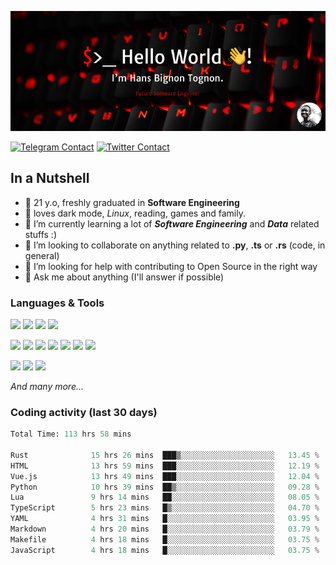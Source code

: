 ![Cover](assets/gh-readme-cover.png)

[![Telegram Contact](https://img.shields.io/badge/Telegram-%230088CC.svg?style=for-the-badge&logo=telegram&logoColor=white)](https://t.me/hanstobi) [![Twitter Contact](https://img.shields.io/badge/Twitter-%2308A0E9.svg?style=for-the-badge&logo=twitter&logoColor=white)](https://twitter.com/_tobihans)

## In a Nutshell
- 👤 21 y.o, freshly graduated in **Software Engineering**
- 🖤 loves dark mode, *Linux*, reading, games and family.
- 🌱 I’m currently learning a lot of ***Software Engineering*** and ***Data*** related stuffs :)
- 👯 I’m looking to collaborate on anything related to **.py**, **.ts** or **.rs** (code, in general)
- 🤔 I’m looking for help with contributing to Open Source in the right way
- 💬 Ask me about anything (I'll answer if possible)

### Languages & Tools
![](https://img.shields.io/badge/Linux-%23eab30f.svg?style=for-the-badge&logo=linux&logoColor=black) ![](https://img.shields.io/badge/Git-%23e54a2f.svg?style=for-the-badge&logo=git&logoColor=white) ![](https://img.shields.io/badge/Github-%231a1d21.svg?style=for-the-badge&logo=github&logoColor=white) ![](https://img.shields.io/badge/Docker-%230394f0.svg?style=for-the-badge&logo=docker&logoColor=white)

![](https://img.shields.io/badge/C-%231a1d21.svg?style=for-the-badge&logo=C&logoColor=white) ![](https://img.shields.io/badge/TypeScript-%230074c2.svg?style=for-the-badge&logo=typescript&logoColor=white) ![](https://img.shields.io/badge/Python-%23f0c540.svg?style=for-the-badge&logo=python) ![](https://img.shields.io/badge/Rust-%23ea4800.svg?style=for-the-badge&logo=rust) ![](https://img.shields.io/badge/Php-%237175aa.svg?style=for-the-badge&logo=php&logoColor=white) ![](https://img.shields.io/badge/HTML-%23d84924.svg?style=for-the-badge&logo=html5&logoColor=white) ![](https://img.shields.io/badge/Scss-%23c45f92.svg?style=for-the-badge&logo=sass&logoColor=white)

![](https://img.shields.io/badge/Vue-%23314559.svg?style=for-the-badge&logo=vue.js) ![](https://img.shields.io/badge/Laravel-%23e54a2f.svg?style=for-the-badge&logo=laravel&logoColor=white) ![](https://img.shields.io/badge/Adonis-%235a45ff.svg?style=for-the-badge&logo=adonisjs)

*And many more...*

### Coding activity (last 30 days)
<!--START_SECTION:waka-->

```python
Total Time: 113 hrs 58 mins

Rust              15 hrs 26 mins  ███▒░░░░░░░░░░░░░░░░░░░░░   13.45 %
HTML              13 hrs 59 mins  ███░░░░░░░░░░░░░░░░░░░░░░   12.19 %
Vue.js            13 hrs 49 mins  ███░░░░░░░░░░░░░░░░░░░░░░   12.04 %
Python            10 hrs 39 mins  ██▒░░░░░░░░░░░░░░░░░░░░░░   09.28 %
Lua               9 hrs 14 mins   ██░░░░░░░░░░░░░░░░░░░░░░░   08.05 %
TypeScript        5 hrs 23 mins   █▒░░░░░░░░░░░░░░░░░░░░░░░   04.70 %
YAML              4 hrs 31 mins   █░░░░░░░░░░░░░░░░░░░░░░░░   03.95 %
Markdown          4 hrs 20 mins   █░░░░░░░░░░░░░░░░░░░░░░░░   03.79 %
Makefile          4 hrs 18 mins   █░░░░░░░░░░░░░░░░░░░░░░░░   03.75 %
JavaScript        4 hrs 18 mins   █░░░░░░░░░░░░░░░░░░░░░░░░   03.75 %
```

<!--END_SECTION:waka-->

